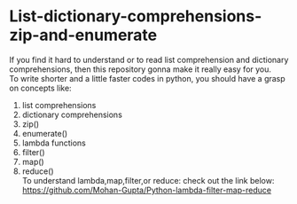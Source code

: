 # List-dictionary-comprehensions-zip-and-enumerate
If you find it hard to understand or to read list comprehension and dictionary comprehensions, then this repository gonna make it really easy for you.<br>
To write shorter and a little faster codes in python, you should have a grasp on concepts like:<br>
1. list comprehensions<br>
2. dictionary comprehensions<br>
3. zip()<br>
4. enumerate()<br>
5. lambda functions<br>
6. filter()<br>
7. map()<br>
8. reduce()<br>
To understand lambda,map,filter,or reduce: check out the link below:<br>
https://github.com/Mohan-Gupta/Python-lambda-filter-map-reduce
